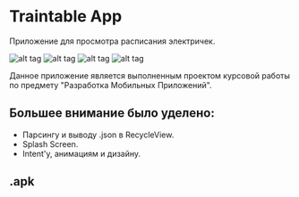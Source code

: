 # Traintable App
Приложение для просмотра расписания электричек.

![alt tag](https://sun9-67.userapi.com/s/v1/ig2/-w1atirYsZ8VDzGB6XY12zCrmdPOk_ojvrRQQrzfLk-FdPxDD0Qw-76miEop1yyYmilhM7NdRRlYS1Z33nYc-Syy.jpg?size=150x325&quality=96&type=album "Splash Screen") ![alt tag](https://sun9-50.userapi.com/s/v1/ig2/d1a3pWPM_QiiDNrteaXK6Z1JFMF48LeJ-e_yr1oFKYfaC8Px9FqVLpNOf-VCiiXcMj1b4PdUiloepHHhzSNWrS-F.jpg?size=150x325&quality=96&type=album "Main Screen Empty") ![alt tag](https://sun9-75.userapi.com/s/v1/ig2/MtKChKA9mAl31WfGfRGEx6oxWHjrHO2LSv4Nq94twih38sRtpCL16UHUZhrW8q5eHulS5fI8BrNsOn2VD31HDS4R.jpg?size=150x325&quality=96&type=album "Choose Screen") ![alt tag](https://sun9-59.userapi.com/s/v1/ig2/G1Jl-HpuZ3g8-SAZ8AbZ2pHm7mKVlRJkLE7q4Kub4SuhMCZhcuSfd0Thrq2shV1pcHfuFcwBZ8DXsD5xfl2TAQmR.jpg?size=150x325&quality=96&type=album "Main Screen Error")

Данное приложение является выполненным проектом курсовой работы по предмету "Разработка Мобильных Приложений".

## Большее внимание было уделено: ##
+ Парсингу и выводу .json в RecycleView.
+ Splash Screen.
+ Intent'у, анимациям и дизайну.

## .apk ##
